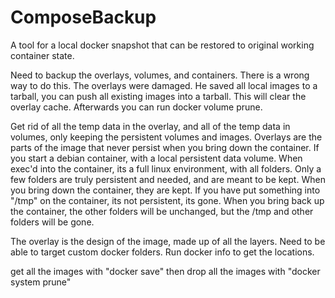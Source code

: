 # ComposeBackup

A tool for a local docker snapshot that can be restored to original working container state.

Need to backup the overlays, volumes, and containers.
There is a wrong way to do this.  The overlays were damaged.   He saved all local images to a tarball,  you can push all existing images into a tarball.   This will clear the overlay cache.   Afterwards you can run docker volume prune.

Get rid of all the temp data in the overlay, and all of the temp data in volumes, only keeping the persistent volumes and images.   Overlays are the parts of the image that never persist when you bring down the container.   If you start a debian container, with a local persistent data volume.  When exec'd into the container, its a full linux environment, with all folders.   Only a few folders are truly persistent and needed, and are meant to be kept.  When you bring down the container, they are kept.  If you have put something into "/tmp" on the container, its not persistent, its gone.  When you bring back up the container, the other folders will be unchanged, but the /tmp and other folders will be gone.

The overlay is the design of the image, made up of all the layers.
Need to be able to target custom docker folders.   Run docker info to get the locations.


get all the images with "docker save"
then drop all the images with "docker system prune"
